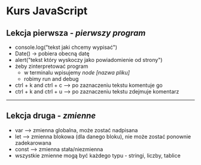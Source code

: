 # Kurs JavaScript
## Lekcja pierwsza - *pierwszy program*
- console.log("tekst jaki chcemy wypisać")
- Date() -> pobiera obecną datę
- alert("tekst który wyskoczy jako powiadomienie od strony")
- żeby zinterpretować program 
    - w terminalu wpisujemy *node [nazwa pliku]* 
    - robimy run and debug
- ctrl + k and ctrl + c --> po zaznaczeniu tekstu komentuje go
- ctrl + k and ctrl + u --> po zaznaczeniu tekstu zdejmuje komentarz

---

## Lekcja druga - *zmienne*
- var --> zmienna globalna, może zostać nadpisana 
- let --> zmienna blokowa (dla danego bloku), nie może zostać ponownie zadekarowana
- const --> zmienna stała/niezmienna
- wszystkie zmienne mogą być każdego typu - stringi, liczby, tablice
